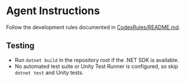 # Agent Instructions
Follow the development rules documented in [CodexRules/README.md](CodexRules/README.md).

## Testing
- Run `dotnet build` in the repository root if the .NET SDK is available.
- No automated test suite or Unity Test Runner is configured, so skip `dotnet test` and Unity tests.
